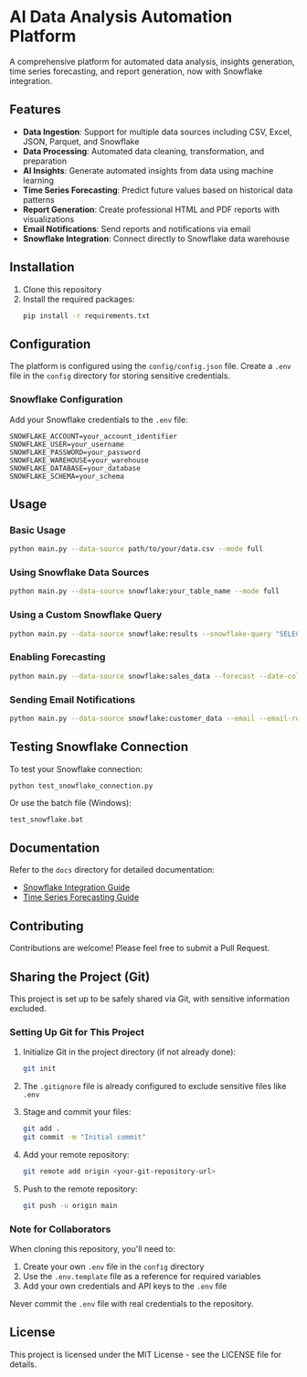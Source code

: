 # AI Data Analysis Automation Platform

A comprehensive platform for automated data analysis, insights generation, time series forecasting, and report generation, now with Snowflake integration.

## Features

- **Data Ingestion**: Support for multiple data sources including CSV, Excel, JSON, Parquet, and Snowflake
- **Data Processing**: Automated data cleaning, transformation, and preparation
- **AI Insights**: Generate automated insights from data using machine learning
- **Time Series Forecasting**: Predict future values based on historical data patterns
- **Report Generation**: Create professional HTML and PDF reports with visualizations
- **Email Notifications**: Send reports and notifications via email
- **Snowflake Integration**: Connect directly to Snowflake data warehouse

## Installation

1. Clone this repository
2. Install the required packages:
   ```bash
   pip install -r requirements.txt
   ```

## Configuration

The platform is configured using the `config/config.json` file. Create a `.env` file in the `config` directory for storing sensitive credentials.

### Snowflake Configuration

Add your Snowflake credentials to the `.env` file:

```
SNOWFLAKE_ACCOUNT=your_account_identifier
SNOWFLAKE_USER=your_username
SNOWFLAKE_PASSWORD=your_password
SNOWFLAKE_WAREHOUSE=your_warehouse
SNOWFLAKE_DATABASE=your_database
SNOWFLAKE_SCHEMA=your_schema
```

## Usage

### Basic Usage

```bash
python main.py --data-source path/to/your/data.csv --mode full
```

### Using Snowflake Data Sources

```bash
python main.py --data-source snowflake:your_table_name --mode full
```

### Using a Custom Snowflake Query

```bash
python main.py --data-source snowflake:results --snowflake-query "SELECT * FROM sales WHERE region='Europe' LIMIT 1000" --mode full
```

### Enabling Forecasting

```bash
python main.py --data-source snowflake:sales_data --forecast --date-column order_date --target-column revenue --forecast-periods 30
```

### Sending Email Notifications

```bash
python main.py --data-source snowflake:customer_data --email --email-recipients user@example.com
```

## Testing Snowflake Connection

To test your Snowflake connection:

```bash
python test_snowflake_connection.py
```

Or use the batch file (Windows):

```
test_snowflake.bat
```

## Documentation

Refer to the `docs` directory for detailed documentation:
- [Snowflake Integration Guide](docs/snowflake_integration.md)
- [Time Series Forecasting Guide](docs/forecasting.md)

## Contributing

Contributions are welcome! Please feel free to submit a Pull Request.

## Sharing the Project (Git)

This project is set up to be safely shared via Git, with sensitive information excluded.

### Setting Up Git for This Project

1. Initialize Git in the project directory (if not already done):
   ```bash
   git init
   ```

2. The `.gitignore` file is already configured to exclude sensitive files like `.env`

3. Stage and commit your files:
   ```bash
   git add .
   git commit -m "Initial commit"
   ```

4. Add your remote repository:
   ```bash
   git remote add origin <your-git-repository-url>
   ```

5. Push to the remote repository:
   ```bash
   git push -u origin main
   ```

### Note for Collaborators

When cloning this repository, you'll need to:

1. Create your own `.env` file in the `config` directory
2. Use the `.env.template` file as a reference for required variables
3. Add your own credentials and API keys to the `.env` file

Never commit the `.env` file with real credentials to the repository.

## License

This project is licensed under the MIT License - see the LICENSE file for details.

